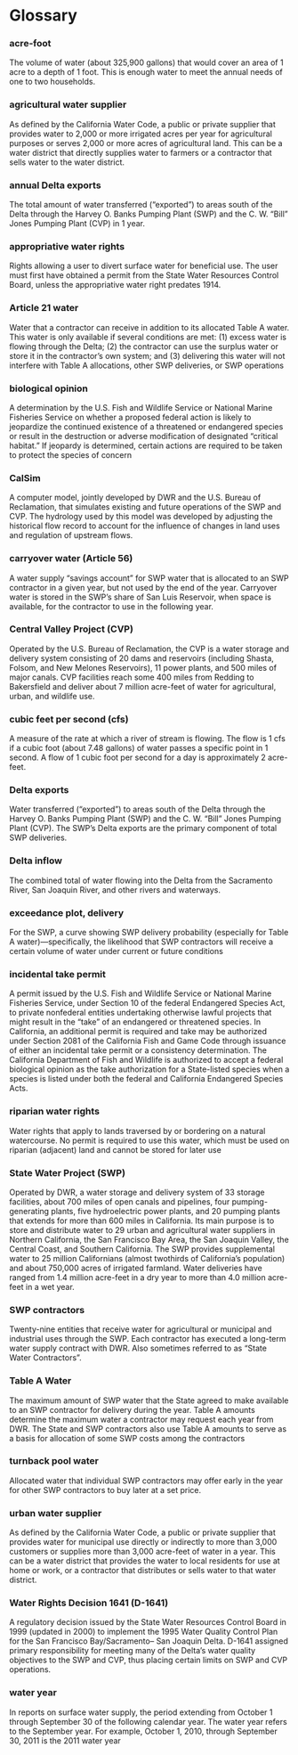 # Glossary

### acre-foot
The volume of water (about 325,900 gallons) that would cover an area of 1 acre to a depth of 1 foot. This is enough water to meet the annual needs of one to two households.

### agricultural water supplier
	
As defined by the California Water Code, a public or private supplier that provides water to 2,000 or more irrigated acres per year for agricultural purposes or serves 2,000 or more acres of agricultural land. This can be a water district that directly supplies water to farmers or a contractor that sells water to the water district.

### annual Delta exports

The total amount of water transferred (“exported”) to areas south of the Delta through the Harvey O. Banks Pumping Plant (SWP) and the C. W. “Bill” Jones Pumping Plant (CVP) in 1 year.

### appropriative water rights

Rights allowing a user to divert surface water for beneficial use. The user must first have obtained a permit from the State Water Resources Control Board, unless the appropriative water right predates 1914.

### Article 21 water

Water that a contractor can receive in addition to its allocated Table A water. This water is only available if several conditions are met: (1) excess water is flowing through the Delta; (2) the contractor can use the surplus water or store it in the contractor’s own system; and (3) delivering this water will not interfere with Table A allocations, other SWP deliveries, or SWP operations

### biological opinion

A determination by the U.S. Fish and Wildlife Service or National Marine Fisheries Service on whether a proposed federal action is likely to jeopardize the continued existence of a threatened or endangered species or result in the destruction or adverse modification of designated “critical habitat.” If jeopardy is determined, certain actions are required to be taken to protect the species of concern

### CalSim

A computer model, jointly developed by DWR and the U.S. Bureau of Reclamation, that simulates existing and future operations of the SWP and CVP. The hydrology used by this model was developed by adjusting the historical flow record to account for the influence of changes in land uses and regulation of upstream flows.

### carryover water (Article 56)

A water supply “savings account” for SWP water that is allocated to an SWP contractor in a given year, but not used by the end of the year. Carryover water is stored in the SWP’s share of San Luis Reservoir, when space is available, for the contractor to use in the following year.

### Central Valley Project (CVP)

Operated by the U.S. Bureau of Reclamation, the CVP is a water storage and delivery system consisting of 20 dams and reservoirs (including Shasta, Folsom, and New Melones Reservoirs), 11 power plants, and 500 miles of major canals. CVP facilities reach some 400 miles from Redding to Bakersfield and deliver about 7 million acre-feet of water for agricultural, urban, and wildlife use.

### cubic feet per second (cfs)

A measure of the rate at which a river of stream is flowing. The flow is 1 cfs if a cubic foot (about 7.48 gallons) of water passes a specific point in 1 second. A flow of 1 cubic foot per second for a day is approximately 2 acre-feet.

### Delta exports

Water transferred (“exported”) to areas south of the Delta through the Harvey O. Banks Pumping Plant (SWP) and the C. W. “Bill” Jones Pumping Plant (CVP). The SWP’s Delta exports are the primary component of total SWP deliveries.

### Delta inflow

The combined total of water flowing into the Delta from the Sacramento River, San Joaquin River, and other rivers and waterways.

### exceedance plot, delivery

For the SWP, a curve showing SWP delivery probability (especially for Table A water)—specifically, the likelihood that SWP contractors will receive a certain volume of water under current or future conditions

### incidental take permit

A permit issued by the U.S. Fish and Wildlife Service or National Marine Fisheries Service, under Section 10 of the federal Endangered Species Act, to private nonfederal entities undertaking otherwise lawful projects that might result in the “take” of an endangered or threatened species. In California, an additional permit is required and take may be authorized under Section 2081 of the California Fish and Game Code through issuance of either an incidental take permit or a consistency determination. The California Department of Fish and Wildlife is authorized to accept a federal biological opinion as the take authorization for a State-listed species when a species is listed under both the federal and California Endangered Species Acts.

### riparian water rights

Water rights that apply to lands traversed by or bordering on a natural watercourse. No permit is required to use this water, which must be used on riparian (adjacent) land and cannot be stored for later use

### State Water Project (SWP)

Operated by DWR, a water storage and delivery system of 33 storage facilities, about 700 miles of open canals and pipelines, four pumping-generating plants, five hydroelectric power plants, and 20 pumping plants that extends for more than 600 miles in California. Its main purpose is to store and distribute water to 29 urban and agricultural water suppliers in Northern California, the San Francisco Bay Area, the San Joaquin Valley, the Central Coast, and Southern California. The SWP provides supplemental water to 25 million Californians (almost twothirds of California’s population) and about 750,000 acres of irrigated farmland. Water deliveries have ranged from 1.4 million acre-feet in a dry year to more than 4.0 million acre-feet in a wet year.

### SWP contractors

Twenty-nine entities that receive water for agricultural or municipal and industrial uses through the SWP. Each contractor has executed a long-term water supply contract with DWR. Also sometimes referred to as “State Water Contractors”.

### Table A Water

The maximum amount of SWP water that the State agreed to make available to an SWP contractor for delivery during the year. Table A amounts determine the maximum water a contractor may request each year from DWR. The State and SWP contractors also use Table A amounts to serve as a basis for allocation of some SWP costs among the contractors

### turnback pool water

Allocated water that individual SWP contractors may offer early in the year for other SWP contractors to buy later at a set price.

### urban water supplier

As defined by the California Water Code, a public or private supplier that provides water for municipal use directly or indirectly to more than 3,000 customers or supplies more than 3,000 acre-feet of water in a year. This can be a water district that provides the water to local residents for use at home or work, or a contractor that distributes or sells water to that water district.

### Water Rights Decision 1641 (D-1641)

A regulatory decision issued by the State Water Resources Control Board in 1999 (updated in 2000) to implement the 1995 Water Quality Control Plan for the San Francisco Bay/Sacramento– San Joaquin Delta. D-1641 assigned primary responsibility for meeting many of the Delta’s water quality objectives to the SWP and CVP, thus placing certain limits on SWP and CVP operations.

### water year

In reports on surface water supply, the period extending from October 1 through September 30 of the following calendar year. The water year refers to the September year. For example, October 1, 2010, through September 30, 2011 is the 2011 water year